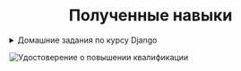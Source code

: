  <h1 align="center">Полученные навыки</h1>


<details>
  <summary>Домашние задания по курсу Django</summary>
  <ol>
    <li><a href="https://github.com/romanshalimov/study_netology_django/tree/main/first_project">Работа с проектом и приложением</a></li>
    <li><a href="https://github.com/romanshalimov/study_netology_django/tree/main/requests_templates">Рецепты</a></li>
    <li><a href="https://github.com/romanshalimov/study_netology_django/tree/main/databases_1">Выгрузка каталога товаров из csv-файла с сохранением всех позиций в базе данных.</a></li>
    <li><a href="https://github.com/romanshalimov/study_netology_django/tree/main/databases_2/m2m-relations">Работа с ORM. Миграции.</a></li>  
    <li><a href="https://github.com/romanshalimov/study_netology_django/tree/main/databases_2/orm_migrations_s">Работа с ORM. Связь многие ко многим</a></li>
    <li><a href="https://github.com/romanshalimov/study_netology_django/tree/main/django_REST_framework">Некоторые действия из CRUD, используя Django Rest Framework.</a></li>
    <li><a href="https://github.com/romanshalimov/study_netology_django/tree/main/CRUD_DRF">CRUD-логика для продуктов и складов, используя Django Rest Framework.</a></li>
    <li><a href="https://github.com/romanshalimov/study_netology_django/tree/main/permissions">Backend для приложения с объявлениями.</a></li>
    <li><a href="https://github.com/romanshalimov/study_netology_django/tree/main/django-testingk">Тестирование Django-приложения с использованием Pytest.</a></li>
  </ol>
</details>

![Удостоверение о повышении квалификации](https://github.com/romanshalimov/study_netology_django/blob/main/certificate_of_professional_development.jpg)
